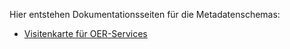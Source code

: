 Hier entstehen Dokumentationsseiten für die Metadatenschemas:

- [Visitenkarte für OER-Services](https://dini-ag-kim.github.io/oer-metadata-schemas/service-card.html)